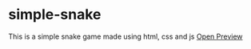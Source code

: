 # simple-snake
This is a simple snake game made using html, css and js
<a href="https://barajasss.github.io/simple-snake/">Open Preview</a>
